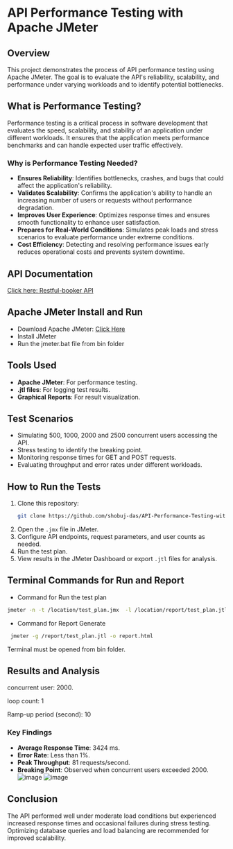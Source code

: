 # API Performance Testing with Apache JMeter

## Overview
This project demonstrates the process of API performance testing using Apache JMeter. The goal is to evaluate the API's reliability, scalability, and performance under varying workloads and to identify potential bottlenecks.

## What is Performance Testing?
Performance testing is a critical process in software development that evaluates the speed, scalability, and stability of an application under different workloads. It ensures that the application meets performance benchmarks and can handle expected user traffic effectively.

### Why is Performance Testing Needed?
- **Ensures Reliability**: Identifies bottlenecks, crashes, and bugs that could affect the application's reliability.
- **Validates Scalability**: Confirms the application's ability to handle an increasing number of users or requests without performance degradation.
- **Improves User Experience**: Optimizes response times and ensures smooth functionality to enhance user satisfaction.
- **Prepares for Real-World Conditions**: Simulates peak loads and stress scenarios to evaluate performance under extreme conditions.
- **Cost Efficiency**: Detecting and resolving performance issues early reduces operational costs and prevents system downtime.

## API Documentation
[Click here: Restful-booker API](https://restful-booker.herokuapp.com/apidoc/index.html)

## Apache JMeter Install and Run
- Download Apache JMeter: [Click Here](https://jmeter.apache.org/download_jmeter.cgi)
- Install JMeter
- Run the jmeter.bat file from bin folder

## Tools Used
- **Apache JMeter**: For performance testing.
- **.jtl files**: For logging test results.
- **Graphical Reports**: For result visualization.

## Test Scenarios
- Simulating 500, 1000, 2000 and 2500 concurrent users accessing the API.
- Stress testing to identify the breaking point.
- Monitoring response times for GET and POST requests.
- Evaluating throughput and error rates under different workloads.

## How to Run the Tests
1. Clone this repository:
   ```bash
   git clone https://github.com/shobuj-das/API-Performance-Testing-with-Jmeter.git
   ```
2. Open the `.jmx` file in JMeter.
3. Configure API endpoints, request parameters, and user counts as needed.
4. Run the test plan.
5. View results in the JMeter Dashboard or export `.jtl` files for analysis.

## Terminal Commands for Run and Report
- Command for Run the test plan
```bash
jmeter -n -t /location/test_plan.jmx  -l /location/report/test_plan.jtl
```
- Command for Report Generate
```bash
 jmeter -g /report/test_plan.jtl -o report.html
```
Terminal must be opened from bin folder.

## Results and Analysis
concurrent user: 2000.

loop count: 1

Ramp-up period (second): 10
### Key Findings
- **Average Response Time**: 3424 ms.
- **Error Rate**: Less than 1%.
- **Peak Throughput**: 81 requests/second.
- **Breaking Point**: Observed when concurrent users exceeded 2000.
![image](https://github.com/user-attachments/assets/c6ea9cb4-2d01-45e9-ab47-5a4b6eaaf193)
![image](https://github.com/user-attachments/assets/6c1127d7-cd88-477e-92dd-c388cbb2df8e)


## Conclusion
The API performed well under moderate load conditions but experienced increased response times and occasional failures during stress testing. Optimizing database queries and load balancing are recommended for improved scalability.



